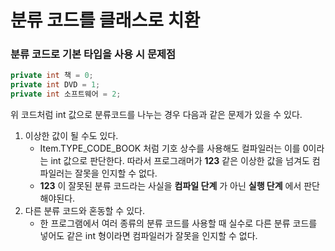 # 분류 코드를 클래스로 치환

### 분류 코드로 기본 타입을 사용 시 문제점

```java
private int 책 = 0;
private int DVD = 1;
private int 소프트웨어 = 2;
```

위 코드처럼 int 값으로 분류코드를 나누는 경우 다음과 같은 문제가 있을 수 있다.

1. 이상한 값이 될 수도 있다.
   - Item.TYPE_CODE_BOOK 처럼 기호 상수를 사용해도 컬파일러는 이를 0이라는 int 값으로 판단한다. 따라서 프로그래머가 __123__ 같은 이상한 값을 넘겨도 컴파일러는 잘못을 인지할 수 없다.
   - __123__ 이 잘못된 분류 코드라는 사실을 __컴파일 단계__ 가 아닌 __실행 단계__ 에서 판단해야된다.
2. 다른 분류 코드와 혼동할 수 있다.
    - 한 프로그램에서 여러 종류의 분류 코드를 사용할 때 실수로 다른 분류 코드를 넣어도 같은 int 형이라면 컴파일러가 잘못을 인지할 수 없다.
